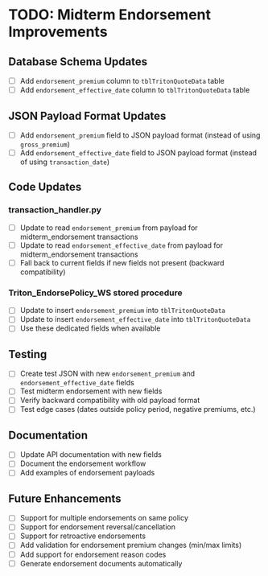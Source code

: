 # TODO: Midterm Endorsement Improvements

## Database Schema Updates
- [ ] Add `endorsement_premium` column to `tblTritonQuoteData` table
- [ ] Add `endorsement_effective_date` column to `tblTritonQuoteData` table

## JSON Payload Format Updates
- [ ] Add `endorsement_premium` field to JSON payload format (instead of using `gross_premium`)
- [ ] Add `endorsement_effective_date` field to JSON payload format (instead of using `transaction_date`)

## Code Updates

### transaction_handler.py
- [ ] Update to read `endorsement_premium` from payload for midterm_endorsement transactions
- [ ] Update to read `endorsement_effective_date` from payload for midterm_endorsement transactions
- [ ] Fall back to current fields if new fields not present (backward compatibility)

### Triton_EndorsePolicy_WS stored procedure
- [ ] Update to insert `endorsement_premium` into `tblTritonQuoteData`
- [ ] Update to insert `endorsement_effective_date` into `tblTritonQuoteData`
- [ ] Use these dedicated fields when available

## Testing
- [ ] Create test JSON with new `endorsement_premium` and `endorsement_effective_date` fields
- [ ] Test midterm endorsement with new fields
- [ ] Verify backward compatibility with old payload format
- [ ] Test edge cases (dates outside policy period, negative premiums, etc.)

## Documentation
- [ ] Update API documentation with new fields
- [ ] Document the endorsement workflow
- [ ] Add examples of endorsement payloads

## Future Enhancements
- [ ] Support for multiple endorsements on same policy
- [ ] Support for endorsement reversal/cancellation
- [ ] Support for retroactive endorsements
- [ ] Add validation for endorsement premium changes (min/max limits)
- [ ] Add support for endorsement reason codes
- [ ] Generate endorsement documents automatically